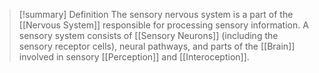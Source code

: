 > [!summary] Definition
>  The sensory nervous system is a part of the [[Nervous System]] responsible for processing sensory information. A sensory system consists of [[Sensory Neurons]] (including the sensory receptor cells), neural pathways, and parts of the [[Brain]] involved in sensory [[Perception]] and  [[Interoception]].